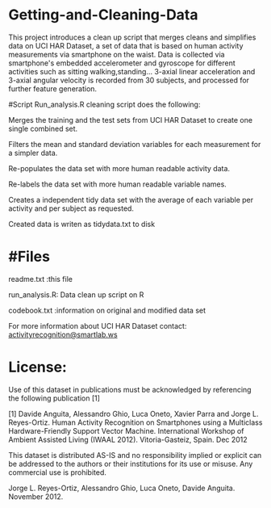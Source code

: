 # Getting-and-Cleaning-Data

This project introduces a clean up script that merges cleans and simplifies data on UCI HAR Dataset, a set of data that is based on human activity measurements via smartphone on the waist. Data is collected via smartphone's embedded accelerometer and gyroscope for different activities such as sitting walking,standing... 3-axial linear acceleration and 3-axial angular velocity is recorded from 30 subjects, and processed for further feature generation. 

#Script
Run_analysis.R cleaning script does the following:

Merges the training and the test sets from UCI HAR Dataset to create one single combined set.

Filters the mean and standard deviation variables for each measurement for a simpler data.

Re-populates the data set with more human readable activity data.

Re-labels the data set with more human readable variable names.

Creates a independent tidy data set with the average of each variable per activity and per subject as requested.

Created data is writen as tidydata.txt to disk

#Files
=======
readme.txt    :this file

run_analysis.R: Data clean up script on R

codebook.txt  :information on original and modified data set


For more information about UCI HAR Dataset contact: activityrecognition@smartlab.ws

License:
========
Use of this dataset in publications must be acknowledged by referencing the following publication [1] 

[1] Davide Anguita, Alessandro Ghio, Luca Oneto, Xavier Parra and Jorge L. Reyes-Ortiz. Human Activity Recognition on Smartphones using a Multiclass Hardware-Friendly Support Vector Machine. International Workshop of Ambient Assisted Living (IWAAL 2012). Vitoria-Gasteiz, Spain. Dec 2012

This dataset is distributed AS-IS and no responsibility implied or explicit can be addressed to the authors or their institutions for its use or misuse. Any commercial use is prohibited.

Jorge L. Reyes-Ortiz, Alessandro Ghio, Luca Oneto, Davide Anguita. November 2012.
